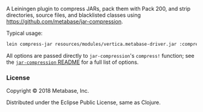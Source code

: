 A Leiningen plugin to compress JARs, pack them with Pack 200, and strip directories, source files, and blacklisted classes using https://github.com/metabase/jar-compression.


Typical usage:

```bash
lein compress-jar resources/modules/vertica.metabase-driver.jar :compression :xz, :pack200 true, :out resources/modules/vertica.metabase-driver.jar.pack.xz
```

All options are passed directly to `jar-compression`'s `compress!`
function; see the [`jar-compression` README](https://github.com/metabase/jar-compression) for a full list
of options.

### License

Copyright © 2018 Metabase, Inc.

Distributed under the Eclipse Public License, same as Clojure.

